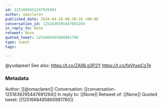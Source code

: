 ```yaml
---
id: 1251669451247935493
author: omaclaren
published_date: 2020-04-19 00:30:26 +00:00
conversation_id: 1251639295447691264
in_reply_to: None
retweet: None
quoted_tweet: 1251668495860981760
type: tweet
tags:

---
```


@yudapearl See also: https://t.co/ZAI8Lg3P2Y https://t.co/fqVhxpCz7e

### Metadata

Author: [[@omaclaren]]
Conversation: [[conversation-1251639295447691264]]
In reply to: [[None]]
Retweet of: [[None]]
Quoted tweet: [[1251668495860981760]]
